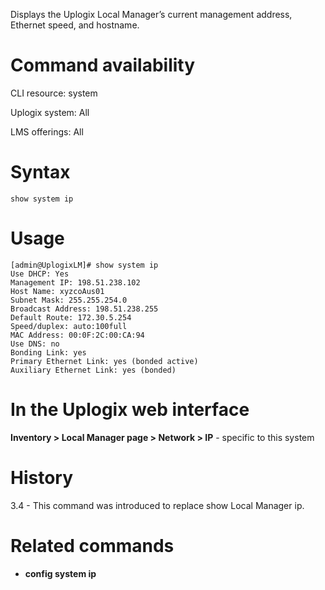<!-- 5.4 -->

Displays the Uplogix Local Manager’s current management address, Ethernet speed, and hostname.

# Command availability 

CLI resource: system

Uplogix system: All

LMS offerings: All

# Syntax 

```
show system ip
```

# Usage 

```
[admin@UplogixLM]# show system ip
Use DHCP: Yes
Management IP: 198.51.238.102
Host Name: xyzcoAus01
Subnet Mask: 255.255.254.0
Broadcast Address: 198.51.238.255
Default Route: 172.30.5.254
Speed/duplex: auto:100full
MAC Address: 00:0F:2C:00:CA:94
Use DNS: no
Bonding Link: yes
Primary Ethernet Link: yes (bonded active)
Auxiliary Ethernet Link: yes (bonded)
```

# In the Uplogix web interface

**Inventory > Local Manager page > Network > IP** - specific to this system

# History 
3.4 - This command was introduced to replace show Local Manager ip.

# Related commands 

- **config system ip**
